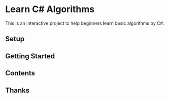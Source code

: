 # Learn C# Algorithms

This is an interactive project to help beginners learn basic algorithms by C#.

## Setup

## Getting Started

## Contents

## Thanks
